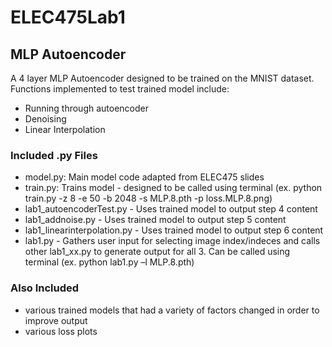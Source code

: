 # ELEC475Lab1

## MLP Autoencoder
A 4 layer MLP Autoencoder designed to be trained on the MNIST dataset. Functions implemented to test trained model include:
- Running through autoencoder
- Denoising
- Linear Interpolation

### Included .py Files
- model.py: Main model code adapted from ELEC475 slides
- train.py: Trains model - designed to be called using terminal (ex. python train.py -z 8 -e 50 -b 2048 -s MLP.8.pth -p loss.MLP.8.png)
- lab1_autoencoderTest.py - Uses trained model to output step 4 content
- lab1_addnoise.py - Uses trained model to output step 5 content
- lab1_linearinterpolation.py - Uses trained model to output step 6 content
- lab1.py - Gathers user input for selecting image index/indeces and calls other lab1_xx.py to generate output for all 3. Can be called using terminal (ex. python lab1.py –l MLP.8.pth)

### Also Included 
- various trained models that had a variety of factors changed in order to improve output
- various loss plots
